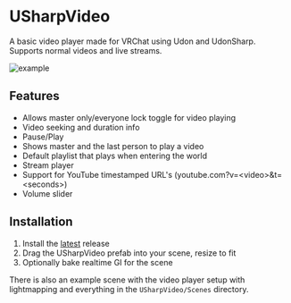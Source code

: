 # USharpVideo
A basic video player made for VRChat using Udon and UdonSharp. Supports normal videos and live streams.

![example](https://i.imgur.com/EZ3imc1.png)

## Features
- Allows master only/everyone lock toggle for video playing
- Video seeking and duration info
- Pause/Play
- Shows master and the last person to play a video
- Default playlist that plays when entering the world
- Stream player
- Support for YouTube timestamped URL's (youtube.com?v=\<video\>&t=\<seconds\>)
- Volume slider

## Installation
1. Install the [latest](https://github.com/MerlinVR/USharpVideo/releases/latest) release
2. Drag the USharpVideo prefab into your scene, resize to fit
3. Optionally bake realtime GI for the scene

There is also an example scene with the video player setup with lightmapping and everything in the `USharpVideo/Scenes` directory.
